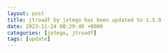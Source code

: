 ```yaml
---
layout: post
title: jtroadf by jotego has been updated to 1.5.0
date: 2023-11-24 08:29:40 +0000
categories: [jotego, jtroadf]
tags: [update]
---
```



